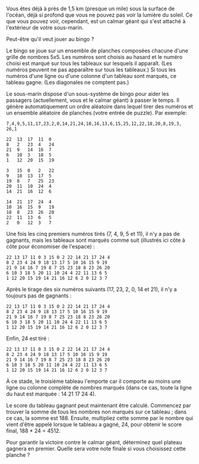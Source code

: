 Vous êtes déjà à près de 1,5 km (presque un mile) sous la surface de l'océan, déjà si profond que vous ne pouvez pas voir la lumière du soleil. Ce que vous pouvez voir, cependant, est un calmar géant qui s'est attaché à l'extérieur de votre sous-marin.

Peut-être qu'il veut jouer au bingo ?

Le bingo se joue sur un ensemble de planches composées chacune d'une grille de nombres 5x5. Les numéros sont choisis au hasard et le numéro choisi est marqué sur tous les tableaux sur lesquels il apparaît. (Les numéros peuvent ne pas apparaître sur tous les tableaux.) Si tous les numéros d'une ligne ou d'une colonne d'un tableau sont marqués, ce tableau gagne. (Les diagonales ne comptent pas.)

Le sous-marin dispose d'un sous-système de bingo pour aider les passagers (actuellement, vous et le calmar géant) à passer le temps. Il génère automatiquement un ordre aléatoire dans lequel tirer des numéros et un ensemble aléatoire de planches (votre entrée de puzzle). Par exemple:

    7,4,9,5,11,17,23,2,0,14,21,24,10,16,13,6,15,25,12,22,18,20,8,19,3, 26,1

    22  13  17  11  0
    8   2   23  4   24
    21  9   14  16  7
    6   10  3   18  5
    1   12  20  15  19

    3   15  0   2   22
    9   18  13  17  5
    19  8   7   25  23
    20  11  10  24  4
    14  21  16  12  6

    14  21  17  24  4
    10  16  15  9   19
    18  8   23  26  20
    22  11  13  6   5
    2   0   12  3   7


Une fois les cinq premiers numéros tirés (7, 4, 9, 5 et 11), il n'y a pas de gagnants, mais les tableaux sont marqués comme suit (illustrés ici côte à côte pour économiser de l'espace) :

    22 13 17 11 0 3 15 0 2 22 14 21 17 24 4
    8 2 23 4 24 9 18 13 17 5 10 16 15 9 19
    21 9 14 16 7 19 8 7 25 23 18 8 23 26 20
    6 10 3 18 5 20 11 10 24 4 22 11 13 6 5
    1 12 20 15 19 14 21 16 12 6 2 0 12 3 7

Après le tirage des six numéros suivants (17, 23, 2, 0, 14 et 21), il n'y a toujours pas de gagnants :

    22 13 17 11 0 3 15 0 2 22 14 21 17 24 4
    8 2 23 4 24 9 18 13 17 5 10 16 15 9 19
    21 9 14 16 7 19 8 7 25 23 18 8 23 26 20
    6 10 3 18 5 20 11 10 24 4 22 11 13 6 5
    1 12 20 15 19 14 21 16 12 6 2 0 12 3 7
    
Enfin, 24 est tiré :

    22 13 17 11 0 3 15 0 2 22 14 21 17 24 4
    8 2 23 4 24 9 18 13 17 5 10 16 15 9 19
    21 9 14 16 7 19 8 7 25 23 18 8 23 26 20
    6 10 3 18 5 20 11 10 24 4 22 11 13 6 5
    1 12 20 15 19 14 21 16 12 6 2 0 12 3 7

    
À ce stade, le troisième tableau l'emporte car il comporte au moins une ligne ou colonne complète de nombres marqués (dans ce cas, toute la ligne du haut est marquée : 14 21 17 24 4).

Le score du tableau gagnant peut maintenant être calculé. Commencez par trouver la somme de tous les nombres non marqués sur ce tableau ; dans ce cas, la somme est 188. Ensuite, multipliez cette somme par le nombre qui vient d'être appelé lorsque le tableau a gagné, 24, pour obtenir le score final, 188 * 24 = 4512.

Pour garantir la victoire contre le calmar géant, déterminez quel plateau gagnera en premier. Quelle sera votre note finale si vous choisissez cette planche ?